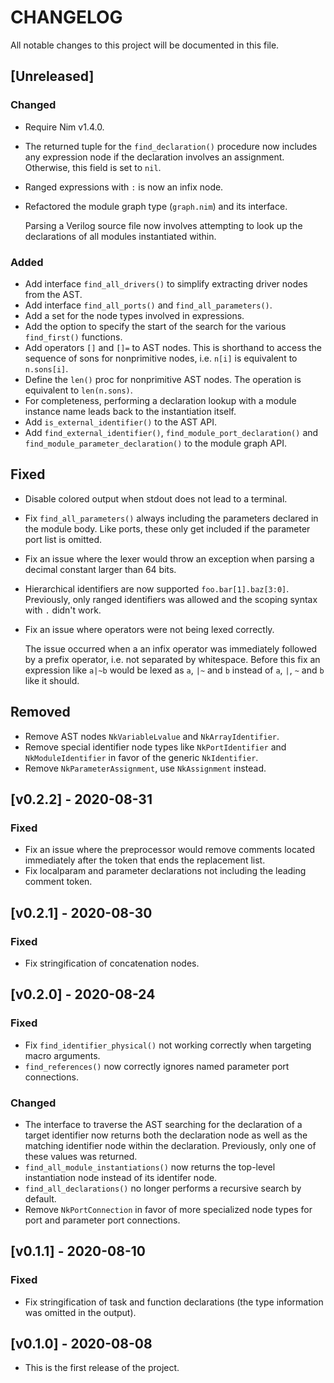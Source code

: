 # CHANGELOG

All notable changes to this project will be documented in this file.

## [Unreleased]

### Changed

- Require Nim v1.4.0.
- The returned tuple for the `find_declaration()` procedure now includes any
  expression node if the declaration involves an assignment. Otherwise, this
  field is set to `nil`.
- Ranged expressions with `:` is now an infix node.
- Refactored the module graph type (`graph.nim`) and its interface.

  Parsing a Verilog source file now involves attempting to look up the
  declarations of all modules instantiated within.

### Added

- Add interface `find_all_drivers()` to simplify extracting driver nodes from
  the AST.
- Add interface `find_all_ports()` and `find_all_parameters()`.
- Add a set for the node types involved in expressions.
- Add the option to specify the start of the search for the various
  `find_first()` functions.
- Add operators `[]` and `[]=` to AST nodes. This is shorthand to access the
  sequence of sons for nonprimitive nodes, i.e. `n[i]` is equivalent to
  `n.sons[i]`.
- Define the `len()` proc for nonprimitive AST nodes. The operation is
  equivalent to `len(n.sons)`.
- For completeness, performing a declaration lookup with a module instance name
  leads back to the instantiation itself.
- Add `is_external_identifier()` to the AST API.
- Add `find_external_identifier()`, `find_module_port_declaration()` and
  `find_module_parameter_declaration()` to the module graph API.

## Fixed

- Disable colored output when stdout does not lead to a terminal.
- Fix `find_all_parameters()` always including the parameters declared in the
  module body. Like ports, these only get included if the parameter port list is
  omitted.
- Fix an issue where the lexer would throw an exception when parsing a decimal
  constant larger than 64 bits.
- Hierarchical identifiers are now supported `foo.bar[1].baz[3:0]`. Previously,
  only ranged identifiers was allowed and the scoping syntax with `.` didn't
  work.
- Fix an issue where operators were not being lexed correctly.

  The issue occurred when a an infix operator was immediately followed by a
  prefix operator, i.e. not separated by whitespace. Before this fix an
  expression like `a|~b` would be lexed as `a`, `|~` and `b` instead of `a`,
  `|`, `~` and `b` like it should.

## Removed

- Remove AST nodes `NkVariableLvalue` and `NkArrayIdentifier`.
- Remove special identifier node types like `NkPortIdentifier` and
  `NkModuleIdentifier` in favor of the generic `NkIdentifier`.
- Remove `NkParameterAssignment`, use `NkAssignment` instead.

## [v0.2.2] - 2020-08-31

### Fixed

- Fix an issue where the preprocessor would remove comments located immediately
  after the token that ends the replacement list.
- Fix localparam and parameter declarations not including the leading comment
  token.

## [v0.2.1] - 2020-08-30

### Fixed

- Fix stringification of concatenation nodes.

## [v0.2.0] - 2020-08-24

### Fixed

- Fix `find_identifier_physical()` not working correctly when targeting macro
  arguments.
- `find_references()` now correctly ignores named parameter port connections.

### Changed

- The interface to traverse the AST searching for the declaration of a target
  identifier now returns both the declaration node as well as the matching
  identifier node within the declaration. Previously, only one of these values
  was returned.
- `find_all_module_instantiations()` now returns the top-level instantiation
  node instead of its identifer node.
- `find_all_declarations()` no longer performs a recursive search by default.
- Remove `NkPortConnection` in favor of more specialized node types for port and
  parameter port connections.

## [v0.1.1] - 2020-08-10

### Fixed

- Fix stringification of task and function declarations (the type information
  was omitted in the output).

## [v0.1.0] - 2020-08-08

- This is the first release of the project.
